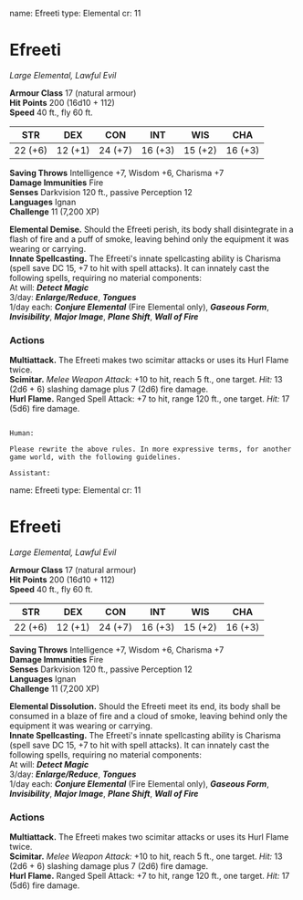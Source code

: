 name: Efreeti
type: Elemental
cr: 11

# Efreeti 
_Large Elemental, Lawful Evil_

**Armour Class** 17 (natural armour)    
**Hit Points** 200 (16d10 + 112)    
**Speed** 40 ft., fly 60 ft. 

| STR     | DEX     | CON     | INT     | WIS     | CHA     |
|---------|---------|---------|---------|---------|---------|
| 22 (+6) | 12 (+1) | 24 (+7) | 16 (+3) | 15 (+2) | 16 (+3) |
    
**Saving Throws** Intelligence +7, Wisdom +6, Charisma +7    
**Damage Immunities** Fire    
**Senses** Darkvision 120 ft., passive Perception 12    
**Languages** Ignan    
**Challenge** 11 (7,200 XP) 

**Elemental Demise.** Should the Efreeti perish, its body shall disintegrate in a flash of fire and a puff of smoke, leaving behind only the equipment it was wearing or carrying.    
**Innate Spellcasting.** The Efreeti's innate spellcasting ability is Charisma (spell save DC 15, +7 to hit with spell attacks). It can innately cast the following spells, requiring no material components:    
At will: **_Detect Magic_**    
3/day: **_Enlarge/Reduce_**, **_Tongues_**    
1/day each: **_Conjure Elemental_** (Fire Elemental only), **_Gaseous Form_**, **_Invisibility_**, **_Major Image_**, **_Plane Shift_**, **_Wall of Fire_** 

### Actions 
**Multiattack.** The Efreeti makes two scimitar attacks or uses its Hurl Flame twice.    
**Scimitar.** _Melee Weapon Attack:_ +10 to hit, reach 5 ft., one target. _Hit:_ 13 (2d6 + 6) slashing damage plus 7 (2d6) fire damage.    
**Hurl Flame.** Ranged Spell Attack: +7 to hit, range 120 ft., one target. _Hit:_ 17 (5d6) fire damage.
```

Human:

Please rewrite the above rules. In more expressive terms, for another game world, with the following guidelines.

Assistant:
```
name: Efreeti
type: Elemental
cr: 11

# Efreeti 
_Large Elemental, Lawful Evil_

**Armour Class** 17 (natural armour)    
**Hit Points** 200 (16d10 + 112)    
**Speed** 40 ft., fly 60 ft. 

| STR     | DEX     | CON     | INT     | WIS     | CHA     |
|---------|---------|---------|---------|---------|---------|
| 22 (+6) | 12 (+1) | 24 (+7) | 16 (+3) | 15 (+2) | 16 (+3) |
    
**Saving Throws** Intelligence +7, Wisdom +6, Charisma +7    
**Damage Immunities** Fire    
**Senses** Darkvision 120 ft., passive Perception 12    
**Languages** Ignan    
**Challenge** 11 (7,200 XP) 

**Elemental Dissolution.** Should the Efreeti meet its end, its body shall be consumed in a blaze of fire and a cloud of smoke, leaving behind only the equipment it was wearing or carrying.    
**Innate Spellcasting.** The Efreeti's innate spellcasting ability is Charisma (spell save DC 15, +7 to hit with spell attacks). It can innately cast the following spells, requiring no material components:    
At will: **_Detect Magic_**    
3/day: **_Enlarge/Reduce_**, **_Tongues_**    
1/day each: **_Conjure Elemental_** (Fire Elemental only), **_Gaseous Form_**, **_Invisibility_**, **_Major Image_**, **_Plane Shift_**, **_Wall of Fire_** 

### Actions 
**Multiattack.** The Efreeti makes two scimitar attacks or uses its Hurl Flame twice.    
**Scimitar.** _Melee Weapon Attack:_ +10 to hit, reach 5 ft., one target. _Hit:_ 13 (2d6 + 6) slashing damage plus 7 (2d6) fire damage.    
**Hurl Flame.** Ranged Spell Attack: +7 to hit, range 120 ft., one target. _Hit:_ 17 (5d6) fire damage.
